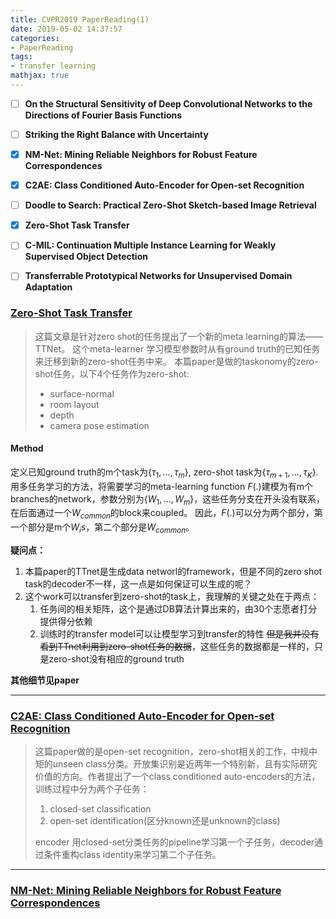 ```yaml
---
title: CVPR2019 PaperReading(1)
date: 2019-05-02 14:37:57
categories: 
- PaperReading
tags: 
- transfer learning
mathjax: true
---
```


- [ ] **On the Structural Sensitivity of Deep Convolutional Networks to the Directions of Fourier Basis Functions**
- [ ] **Striking the Right Balance with Uncertainty**
- [x] **NM-Net: Mining Reliable Neighbors for Robust Feature Correspondences**
- [x] **C2AE: Class Conditioned Auto-Encoder for Open-set Recognition**
- [ ] **Doodle to Search: Practical Zero-Shot Sketch-based Image Retrieval**
- [x] **Zero-Shot Task Transfer**
- [ ] **C-MIL: Continuation Multiple Instance Learning for Weakly Supervised Object Detection**
- [ ] **Transferrable Prototypical Networks for Unsupervised Domain Adaptation**


<!-- ### On the Structural Sensitivity of Deep Convolutional Networks to the Directions of Fourier Basis Functions
>  -->

### [Zero-Shot Task Transfer](http://arxiv.org/abs/1903.01092)

> 这篇文章是针对zero shot的任务提出了一个新的meta learning的算法——TTNet。
> 这个meta-learner 学习模型参数时从有ground truth的已知任务来迁移到新的zero-shot任务中来。
> 本篇paper是做的taskonomy的zero-shot任务，以下4个任务作为zero-shot:
> - surface-normal 
> - room layout
> - depth
> - camera pose estimation

#### Method
定义已知ground truth的m个task为$\{\tau_{1},...,\tau_{m}\}$, zero-shot task为$\{\tau_{m+1},...,\tau_{K}\}$.
用多任务学习的方法，将需要学习的meta-learning function $F(.)$建模为有m个branches的network，参数分别为$\{W_{1},...,W_{m}\}$，这些任务分支在开头没有联系，在后面通过一个$W_{common}$的block来coupled。
因此，$F(.)$可以分为两个部分，第一个部分是m个$W_{i}s$，第二个部分是$W_{common}$。

**疑问点：**
1. 本篇paper的TTnet是生成data networl的framework，但是不同的zero shot task的decoder不一样，这一点是如何保证可以生成的呢？
2. 这个work可以transfer到zero-shot的task上，我理解的关键之处在于两点：
   1. 任务间的相关矩阵，这个是通过DB算法计算出来的，由30个志愿者打分提供得分依赖
   2. 训练时的transfer model可以让模型学习到transfer的特性
~~但是我并没有看到TTnet利用到zero-shot任务的数据~~，这些任务的数据都是一样的，只是zero-shot没有相应的ground truth


**其他细节见paper**

-----------------

### [C2AE: Class Conditioned Auto-Encoder for Open-set Recognition](http://arxiv.org/abs/1904.01198)

> 这篇paper做的是open-set recognition，zero-shot相关的工作，中规中矩的unseen class分类。开放集识别是近两年一个特别新，且有实际研究价值的方向。作者提出了一个class conditioned auto-encoders的方法，训练过程中分为两个子任务：
> 1. closed-set classification
> 2. open-set identification(区分known还是unknown的class)
>
> encoder 用closed-set分类任务的pipeline学习第一个子任务，decoder通过条件重构class identity来学习第二个子任务。



-----------------

### [NM-Net: Mining Reliable Neighbors for Robust Feature Correspondences](http://arxiv.org/abs/1904.00320)
    




